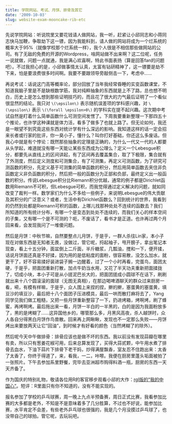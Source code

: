```yaml
---
title: 学院网站、考试、月饼、排骨及其它
date: '2009-10-03'
slug: website-exam-mooncake-rib-etc
---
```


先说学院网站：听说院里又要花钱请人做网站，我一听，赶紧让小邱同志和小蒋同志快马加鞭，争取劫下这一镖，因为我能料到，请人做的网站将成为一个烂系统的概率大于95%（就像学校那个烂系统一样），我个人很是不相信那些做网站的公司。有了无敌的免费的开源的Wordpress，啥网站做不出来啊？这二位呢，任务一说就做，问题一点就通，我是满心欢喜啊，特此书面表扬（算是回答fan的问题吧）。不过我担心的是，小邱做事情太认真，太富有钻研精神了，这一镖要是劫不下来，怕是要浪费很多时间啊。我要不要跟领导旁敲侧击一下，考虑中……

再说考试：话说这门高等概率论，部分回放了当年我经常昏睡的实变函数课堂，不知道我脑子里是不是缺根数学筋，我对纯粹抽象的东西就是上不了路，总也想不明白，历史上是怎么想到那些证明技巧的，而且花了很大的力气最后证明了一个看似很显然的结论。我只对 `\(\epsilon\)` 表示随机误差项的学科感兴趣，对 `\(\epsilon\)` 表示 `\(\forall \epsilon>0\)` 的学科实在提不起兴趣。这次期中考试自然是盯着什么简单函数什么可测空间发愣了。下周我要重新整理一下那四五十个推论，也许学这种课就是体力活，看多了做多了也就上路了。但无论如何，我还是一眼望不到究竟这些东西对统计学有什么深远的影响。我知道这样的话一定会招来长者或行家的批评，你一臭小子，懂什么？叫你打好基础，你还这么多废话。但我心中就是有个悖论：既然那些抽象的定理是正确的，为什么一代又一代的人都要从头学起，难道就没有哪一天能让某些东西成为公理么？定义一个Lebesgue积分，都要先从直线上的区间讲起，有了区间再去覆盖集合，取了下极限，集合就有了外测度，然后定义测度和可测集合，有了可测集，再定义可测函数，为了研究可测函数的积分，先定义基于可测集的简单函数的积分，然后用简单函数去夹住非负函数定义非负函数的积分，然后把一般的函数分为正部和负部，最终定义出一般函数的积分。传说Lebesgue积分比Riemann积分优越，通常的例子都是Dirichlet函数用Riemann不可积，但Lebesgue可积，而我觉得通过定义解决的问题，就如同改变了裁判一样。数学家们为什么不多给一些例子，来说明Lebesgue的伟大贡献及其积分的广泛意义？或者，生活中有Dirichlet函数么？回到统计的世界，我看到的仍然到处都是Riemann可积的函数，上哪儿找那种处处不连续的函数去？我们所知道的所有统计分布，有哪一个是变态到处处不连续的，而我们关心的样本空间的子集，又有哪一个是不可测的？呃，不废话了，看书才是正道。也许再过两个月回来看，会发现我问了一堆傻问题。

然后是月饼：中秋节嘛，自然要整点儿月饼，于是乎，一群人杀往Lin家，本小子现在对做东西是无知者无畏，没做过，管它呢，捋起袖子，甩开膀子，拿出笔记本现查，看上十五分钟，面盆倒上二斤面，半斤糖浆，几瓢油，搅和一下，便开揉，话说月饼面还真是不好揉，因为用的是低粘度的面粉，很容易散，没怎么加水，就更干了，好不容易揉好装进袋子搁一边醒着，过了一个小时再看，完蛋鸟，面团太硬，于是乎，把面团重新打散，加点牛奶当水用，又花了半天功夫重新把面揉拢了，切成小块，本小子可是从小搓泥巴长大的，把面团搓成小圆球不在话下，刷刷就出来十八个圆滚滚的面球（无图无真相），在那边喝啤酒聊天的群众过来厨房一看，嗬，有模有样嘛，于是乎，众人围上来捏的捏，擀的擀，塞蛋黄的塞蛋黄，填豆沙的填豆沙，最后把十八个面团子压进模具，最后一哄而散打麻将去了，Yang同学见我们做工粗糙，又把一些月饼重新整容了一下，扔进烤箱，烤啊烤，刷了蜂蜜，再烤啊烤。最后拖出来一看，月饼一半白的一半黑的，白的是因为我面粉放多了，黑的是烤糊了……这异国他乡的，哪管那么多，月黑风高夜，杀人越饼时，众人各自分得黑白月饼作鸟兽散。回来再上网瞅瞅，发现也不一定那么失败——月饼烤出来要放两天让它“回油”，到时候才有好看的颜色（当然烤糊了的除外）。

然后呢今天中午做排骨：排骨应该也是做不坏的东西。我以前没有发现蒜瓣在哪里有卖，所以只有葱姜花椒可用，后来总算发现了，买得大蒜贰颗，中午用水煮了排骨去血水，下油下蒜片下排骨下老干妈，炒得满屋飘香，室友忍不住跑出来：太香了太香了，你终于得道了，来，看我，一二，咔嚓。我便在厨房里蓬头垢面被拍了一张照片。下午去参加系里野餐，完毕去亚洲超市购得料酒一瓶，厨房的东西一天天齐备了。

作为国庆的特别礼物，敬请各位用R的客官移步观看小邱的大作：[rgl版的“我的中国心”](https://cosx.org/cn/topic/16743)。短评：R里面只有你不知道的，没有不能实现的。

报名参加了学校的乒乓球赛，周一晚上九点半预备赛，周日正式比赛，我看参加比赛的大多都是老外，不知是不是意味着多了几分胜算，不过也不好说，能参加比赛，水平肯定不会差，有些老外乒乓球也很强的，我是几个月没摸过乒乓球了，也没带自己的球拍。管它呢，去玩玩吧。
